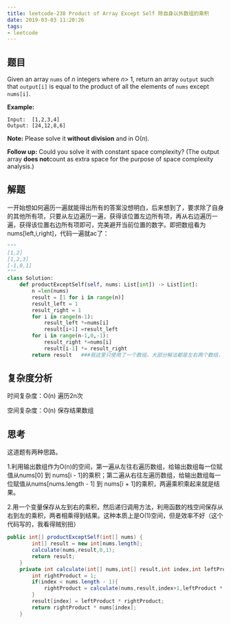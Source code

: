 ```yaml
---
title: leetcode-238 Product of Array Except Self 除自身以外数组的乘积
date: 2019-03-03 11:20:26
tags:
- leetcode
---
```


## 题目

Given an array `nums` of *n* integers where *n*> 1,  return an array `output` such that `output[i]` is equal to the product of all the elements of `nums` except `nums[i]`.

<!--more-->

**Example:**

```
Input:  [1,2,3,4]
Output: [24,12,8,6]
```

**Note:** Please solve it **without division** and in O(*n*).

**Follow up:**
Could you solve it with constant space complexity? (The output array **does not**count as extra space for the purpose of space complexity analysis.)

## 解题

一开始想如何遍历一遍就能得出所有的答案没想明白，后来想到了，要求除了自身的其他所有项，只要从左边遍历一遍，获得该位置左边所有项，再从右边遍历一遍，获得该位置右边所有项即可，完美避开当前位置的数字。即把数组看为nums[left,i,right]，代码一遍就ac了：

```python
"""
[1,2]
[1,2,3]
[-1,0,1]
"""
class Solution:
    def productExceptSelf(self, nums: List[int]) -> List[int]:
        n =len(nums)
        result = [1 for i in range(n)]
        result_left = 1
        result_right = 1
        for i in range(n-1):
            result_left *=nums[i]
            result[i+1] =result_left
        for i in range(n-1,0,-1):
            result_right *=nums[i]
            result[i-1] *= result_right
        return result   ###我这里只使用了一个数组，大部分解法都是左右两个数组，然后相乘
```

## 复杂度分析

时间复杂度：O(n) 遍历2n次

空间复杂度：O(n) 保存结果数组

## 思考

这道题有两种思路。

1.利用输出数组作为O(n)的空间，第一遍从左往右遍历数组，给输出数组每一位赋值从nums[0] 到 nums[i - 1]的乘积；第二遍从右往左遍历数组，给输出数组每一位赋值从nums[nums.length - 1] 到 nums[i + 1]的乘积，两遍乘积乘起来就是结果。

2.用一个变量保存从左到右的乘积，然后递归调用方法，利用函数的栈空间保存从右到左的乘积，两者相乘得到结果。这种本质上是O(1)空间，但是效率不好（这个代码写的，我看得贼别扭）

```java
public int[] productExceptSelf(int[] nums) {
        int[] result = new int[nums.length];
        calculate(nums,result,0,1);
        return result;
    }
    private int calculate(int[] nums,int[] result,int index,int leftProduct){
        int rightProduct = 1;
        if(index < nums.length - 1){
            rightProduct = calculate(nums,result,index+1,leftProduct * nums[index]);
        }
        result[index] = leftProduct * rightProduct;
        return rightProduct * nums[index];
    }
```

